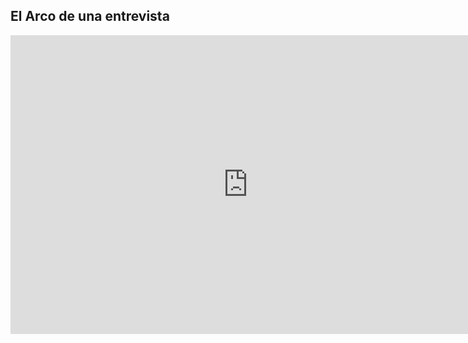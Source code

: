 
## El Arco de una entrevista

<iframe src="https://docs.google.com/presentation/d/e/2PACX-1vS17spmP1M0HKP5utLsaq_BNgB8eWaTFfJkXNi9A-xM5t-xuLfQhjrJw7d8ZIRpoFkwRqMevfWsKrf6/embed?start=false&loop=false&delayms=60000" frameborder="0" width="760" height="478" allowfullscreen="true" mozallowfullscreen="true" webkitallowfullscreen="true"></iframe>
